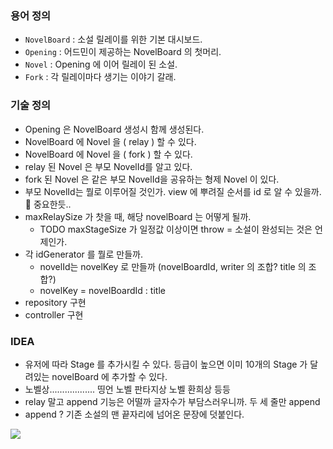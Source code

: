 ### 용어 정의
- `NovelBoard` : 소설 릴레이를 위한 기본 대시보드.
- `Opening` : 어드민이 제공하는 NovelBoard 의 첫머리. 
- `Novel` : Opening 에 이어 릴레이 된 소설.
- `Fork` : 각 릴레이마다 생기는 이야기 갈래.


### 기술 정의
- Opening 은 NovelBoard 생성시 함께 생성된다.
- NovelBoard 에 Novel 을 ( relay ) 할 수 있다.
- NovelBoard 에 Novel 을 ( fork ) 할 수 있다.
- relay 된 Novel 은 부모 NovelId를 알고 있다.
- fork 된 Novel 은 같은 부모 NovelId을 공유하는 형제 Novel 이 있다.
- 부모 NovelId는 뭘로 이루어질 것인가. view 에 뿌려질 순서를 id 로 알 수 있을까. 📌 중요한듯..
- maxRelaySize 가 찻을 때, 해당 novelBoard 는 어떻게 될까. 
  - TODO maxStageSize 가 일정값 이상이면 throw = 소설이 완성되는 것은 언제인가.
- 각 idGenerator 를 뭘로 만들까.
  - novelId는 novelKey 로 만들까 (novelBoardId, writer 의 조합? title 의 조합?)
  - novelKey = novelBoardId : title 
- repository 구현
- controller 구현 
  

### IDEA 
* 유저에 따라 Stage 를 추가시킬 수 있다. 등급이 높으면 이미 10개의 Stage 가 달려있는 novelBoard 에 추가할 수 있다.   
* 노벨상.................. 띵언 노벨 판타지상 노벨 환희상 등등
* relay 말고 append 기능은 어떨까 글자수가 부담스러우니까. 두 세 줄만 append
* append ?  기존 소설의 맨 끝자리에 넘어온 문장에 덧붙인다. 


![](../../../../../../Desktop/2022-11-24_19-14-31ddddd.jpeg)